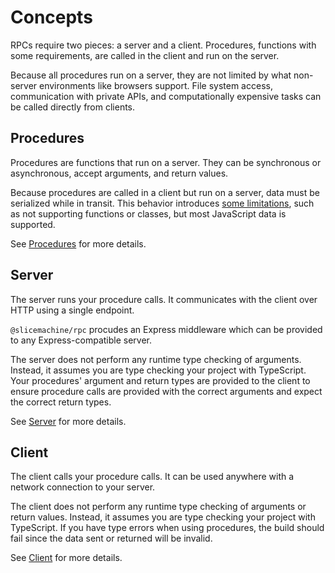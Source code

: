 # Concepts

RPCs require two pieces: a server and a client. Procedures, functions with some requirements, are called in the client and run on the server.

Because all procedures run on a server, they are not limited by what non-server environments like browsers support. File system access, communication with private APIs, and computationally expensive tasks can be called directly from clients.

## Procedures

Procedures are functions that run on a server. They can be synchronous or asynchronous, accept arguments, and return values.

Because procedures are called in a client but run on a server, data must be serialized while in transit. This behavior introduces [some limitations](./05-limitations.md), such as not supporting functions or classes, but most JavaScript data is supported.

See [Procedures](./02-procedures.md) for more details.

## Server

The server runs your procedure calls. It communicates with the client over HTTP using a single endpoint.

`@slicemachine/rpc` procudes an Express middleware which can be provided to any Express-compatible server.

The server does not perform any runtime type checking of arguments. Instead, it assumes you are type checking your project with TypeScript. Your procedures' argument and return types are provided to the client to ensure procedure calls are provided with the correct arguments and expect the correct return types.

See [Server](./02-server.md) for more details.

## Client

The client calls your procedure calls. It can be used anywhere with a network connection to your server.

The client does not perform any runtime type checking of arguments or return values. Instead, it assumes you are type checking your project with TypeScript. If you have type errors when using procedures, the build should fail since the data sent or returned will be invalid.

See [Client](./03-client.md) for more details.
